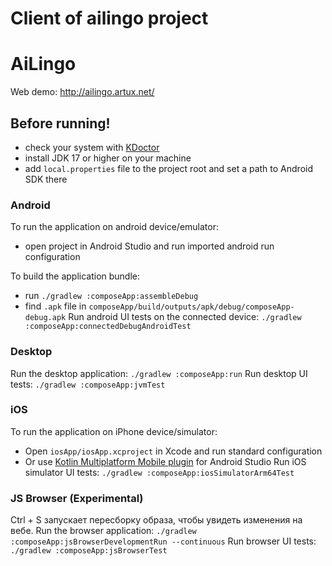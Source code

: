 # Client of ailingo project
# AiLingo
Web demo: http://ailingo.artux.net/

## Before running!
- check your system with [KDoctor](https://github.com/Kotlin/kdoctor)
- install JDK 17 or higher on your machine
- add `local.properties` file to the project root and set a path to Android SDK there

### Android
To run the application on android device/emulator:
- open project in Android Studio and run imported android run configuration

To build the application bundle:
- run `./gradlew :composeApp:assembleDebug`
- find `.apk` file in `composeApp/build/outputs/apk/debug/composeApp-debug.apk`
  Run android UI tests on the connected device: `./gradlew :composeApp:connectedDebugAndroidTest`

### Desktop
Run the desktop application: `./gradlew :composeApp:run`
Run desktop UI tests: `./gradlew :composeApp:jvmTest`

### iOS
To run the application on iPhone device/simulator:
- Open `iosApp/iosApp.xcproject` in Xcode and run standard configuration
- Or use [Kotlin Multiplatform Mobile plugin](https://plugins.jetbrains.com/plugin/14936-kotlin-multiplatform-mobile) for Android Studio
  Run iOS simulator UI tests: `./gradlew :composeApp:iosSimulatorArm64Test`

### JS Browser (Experimental)
Ctrl + S запускает пересборку образа, чтобы увидеть изменения на вебе.
Run the browser application: `./gradlew :composeApp:jsBrowserDevelopmentRun --continuous`
Run browser UI tests: `./gradlew :composeApp:jsBrowserTest`
